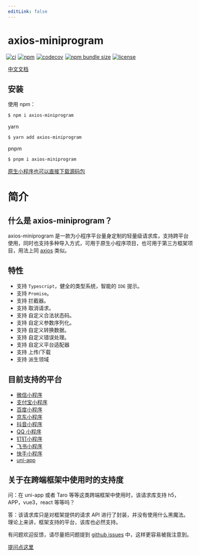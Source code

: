 ```yaml
---
editLink: false
---
```


# axios-miniprogram

<p style="display: flex;margin-left:-5px;">
  <a href="https://github.com/zjx0905/axios-miniprogram/actions/workflows/ci.yml">
    <img src="https://github.com/zjx0905/axios-miniprogram/actions/workflows/ci.yml/badge.svg" alt="ci">
  </a>
  <a style="margin-left:5px;" href="https://www.npmjs.org/package/axios-miniprogram">
    <img src="https://img.shields.io/npm/v/axios-miniprogram" alt="npm">
  </a>
  <a style="margin-left:5px;" href="https://codecov.io/gh/zjx0905/axios-miniprogram" > 
    <img src="https://codecov.io/gh/zjx0905/axios-miniprogram/branch/main/graph/badge.svg?token=WIQVYX2WIK" alt="codecov"/> 
  </a>
  <a style="margin-left:5px;" href="https://www.npmjs.org/package/axios-miniprogram">
    <img src="https://img.shields.io/bundlephobia/min/axios-miniprogram" alt="npm bundle size">
  </a>  
  <a style="margin-left:5px;" href="https://opensource.org/licenses/MIT">
    <img src="https://img.shields.io/github/license/zjx0905/axios-miniprogram" alt="license">
  </a>
</p>

[中文文档](https://axios-miniprogram.com)

## 安装

使用 npm：

```bash
$ npm i axios-miniprogram
```

yarn

```bash
$ yarn add axios-miniprogram
```

pnpm

```bash
$ pnpm i axios-miniprogram
```

[原生小程序也可以直接下载源码包](https://github.com/zjx0905/axios-miniprogram/releases)

# 简介

## 什么是 axios-miniprogram？

axios-miniprogram 是一款为小程序平台量身定制的轻量级请求库，支持跨平台使用，同时也支持多种导入方式，可用于原生小程序项目，也可用于第三方框架项目，用法上同 [axios](git@github.com:axios/axios.git) 类似。

## 特性

- 支持 `Typescript`，健全的类型系统，智能的 `IDE` 提示。
- 支持 `Promise`。
- 支持 拦截器。
- 支持 取消请求。
- 支持 自定义合法状态码。
- 支持 自定义参数序列化。
- 支持 自定义转换数据。
- 支持 自定义错误处理。
- 支持 自定义平台适配器
- 支持 上传/下载
- 支持 派生领域

## 目前支持的平台

- [微信小程序](https://developers.weixin.qq.com/miniprogram/dev/framework/?from=axios-miniprogram)
- [支付宝小程序](https://opendocs.alipay.com/mini/developer/getting-started?from=axios-miniprogram)
- [百度小程序](https://smartprogram.baidu.com/developer/index.html?from=axios-miniprogram)
- [京东小程序](https://mp.jd.com?from=axios-miniprogram)
- [抖音小程序](https://developer.open-douyin.com/docs/resource/zh-CN/mini-app/introduction/overview?from=axios-miniprogram)
- [QQ 小程序](https://q.qq.com/wiki/develop/miniprogram/frame/?from=axios-miniprogram)
- [钉钉小程序](https://open.dingtalk.com/document/org/develop-org-mini-programs?from=axios-miniprogram)
- [飞书小程序](https://open.feishu.cn/document/uYjL24iN/uMjNzUjLzYzM14yM2MTN?from=axios-miniprogram)
- [快手小程序](https://mp.kuaishou.com/docs/introduction/quickStart.html)
- [uni-app](https://uniapp.dcloud.net.cn?form=axios-miniprogram)

## 关于在跨端框架中使用时的支持度

问：在 uni-app 或者 Taro 等等这类跨端框架中使用时，该请求库支持 h5，APP，vue3，react 等等吗？

答：该请求库只是对框架提供的请求 API 进行了封装，并没有使用什么黑魔法。理论上来讲，框架支持的平台，该库也必然支持。

有问题欢迎反馈，请尽量把问题提到 [github issues](https://github.com/zjx0905/axios-miniprogram/issues) 中，这样更容易被我注意到。

[提问点这里](https://github.com/zjx0905/axios-miniprogram/issues)

